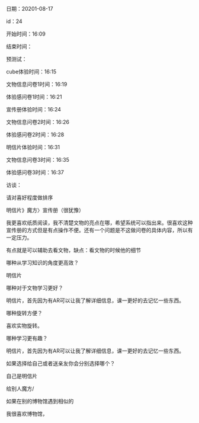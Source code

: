 日期：20201-08-17

id：24

开始时间：16:09

结束时间：

预测试：

cube体验时间：16:15

文物信息问卷1时间：16:19

体验感问卷1时间：16:21

宣传册体验时间：16:24

文物信息问卷2时间：16:26

体验感问卷2时间：16:28

明信片体验时间：16:31

文物信息问卷3时间：16:35

体验感问卷3时间：16:37



访谈：

请对喜好程度做排序

明信片》魔方〉宣传册（很犹豫）

我更喜欢纸质阅读，我不清楚文物的亮点在哪，希望系统可以指出来。很喜欢这种宣传册的方式但是有点操作不便。还有一个问题是不这做问卷的具体内容，所以有一定压力。

有点就是可以辅助去看文物，缺点：看文物的时候他的细节



哪种从学习知识的角度更高效？

明信片





哪种对于文物学习更好？

明信片，首先因为有AR可以让我了解详细信息，课一更好的去记忆一些东西。



哪种旋转方便？

喜欢实物旋转。



哪种学习更有趣？

明信片，首先因为有AR可以让我了解详细信息，课一更好的去记忆一些东西。



如果选择给自己或者送亲友你会分别选择哪个？

自己是明信片

给别人魔方/



如果在别的博物馆遇到相似的

我很喜欢博物馆，